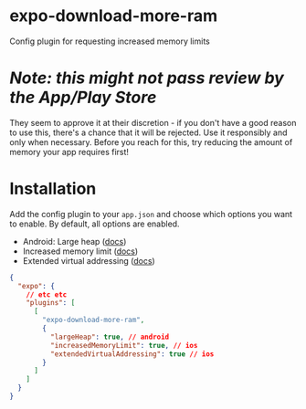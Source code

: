 # expo-download-more-ram

Config plugin for requesting increased memory limits

# _Note: this might not pass review by the App/Play Store_

They seem to approve it at their discretion - if you don't have a good reason to use this, there's a chance that it will be rejected. Use it responsibly and only when necessary. Before you reach for this, try reducing the amount of memory your app requires first!

# Installation

Add the config plugin to your `app.json` and choose which options you want to enable. By default, all options are enabled.

- Android: Large heap ([docs](https://developer.android.com/guide/topics/manifest/application-element#largeHeap))
- Increased memory limit ([docs](https://developer.apple.com/documentation/bundleresources/entitlements/com.apple.developer.kernel.increased-memory-limit))
- Extended virtual addressing ([docs](https://developer.apple.com/documentation/bundleresources/entitlements/com.apple.developer.kernel.extended-virtual-addressing))

```json
{
  "expo": {
    // etc etc
    "plugins": [
      [
        "expo-download-more-ram",
        {
          "largeHeap": true, // android
          "increasedMemoryLimit": true, // ios
          "extendedVirtualAddressing": true // ios
        }
      ]
    ]
  }
}
```
